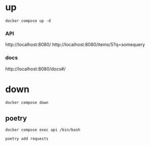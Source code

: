 # up

```
docker compose up -d
```

### API
http://localhost:8080/
http://localhost:8080/items/5?q=somequery

### docs
http://localhost:8080/docs#/


# down
```
docker compose down
```

## poetry

```terminal
docker compose exec api /bin/bash
```

```root@19c309553d08:/app#
poetry add requests
```
